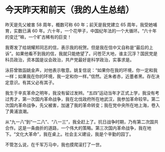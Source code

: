 # 今天昨天和前天（我的人生总结）

昨天是先父被害 58 周年，概数可称 60 年；前天是我党建立 65 周年，我受她哺育，实数已满 60 年。六十年，一个花甲子，中国纪年法的一个大循环。“六十年的变迁”嘛，一个旷古稀有的巨变！

我寄发了给胡耀邦同志的信，表示我的祝贺。但是我在信中又自称是“最后的上诉”。如果他看不到我的信，我就只能绝望了。问苍茫大地，谁主沉浮？国民党是科员政治，资本国是议会政治，共产党最好是科学政治，实事求是。

泳荪曾致函姚金声，对他表示敬意。姚复信说：“如果你在我的环境，你一定和我一样；如果我在你的环境，我一定和你一样。”信然。近朱者赤，近墨者黑。存在决定意识。有其父必有其子。

我生于辛亥革命之明年，我没有留过发辫。“五四”运动当年才正式上学，我没有考过秀才，第一次国内革命战争，我在北伐政府所在地武汉，我参加革命较早。第二次国内革命战争，先父被害，加速了我的革命转变；我在党中央所在地上海，卷入了黄浦浪潮。

从“九一八”到“一二八”、“八一三”，我全赶上了。抗日战争时期，乃有第二次国共合作。这是一条曲折的道路，一个伟大的策略。第三次国内革命战争，我在地下。“文化大革命”，我在桌上。社会主义建设，我是个辛勤的园丁。

不管怎么说，在千军万马中，我也摸爬滚打了一世。

